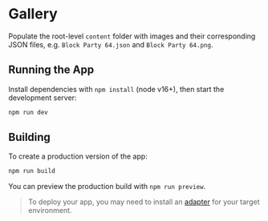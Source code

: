 # Gallery

Populate the root-level `content` folder with images and their corresponding JSON files, e.g. `Block Party 64.json` and `Block Party 64.png`.

## Running the App

Install dependencies with `npm install` (node v16+), then start the development server:

```bash
npm run dev
```

## Building

To create a production version of the app:

```bash
npm run build
```

You can preview the production build with `npm run preview`.

> To deploy your app, you may need to install an [adapter](https://kit.svelte.dev/docs/adapters) for your target environment.
